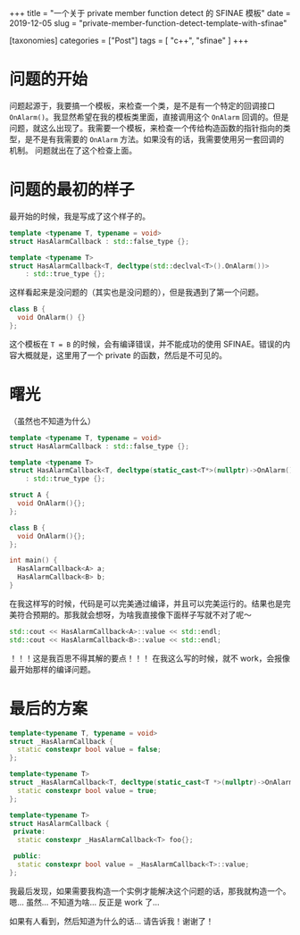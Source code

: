 +++
title = "一个关于 private member function detect 的 SFINAE 模板"
date = 2019-12-05
slug = "private-member-function-detect-template-with-sfinae"

[taxonomies]
categories =  ["Post"]
tags = [ "c++", "sfinae" ]
+++


# 问题的开始
问题起源于，我要搞一个模板，来检查一个类，是不是有一个特定的回调接口 `OnAlarm()`。我显然希望在我的模板类里面，直接调用这个 `OnAlarm` 回调的。但是问题，就这么出现了。我需要一个模板，来检查一个传给构造函数的指针指向的类型，是不是有我需要的 `OnAlarm` 方法。如果没有的话，我需要使用另一套回调的机制。
问题就出在了这个检查上面。

# 问题的最初的样子
最开始的时候，我是写成了这个样子的。
```cpp
template <typename T, typename = void>
struct HasAlarmCallback : std::false_type {};

template <typename T>
struct HasAlarmCallback<T, decltype(std::declval<T>().OnAlarm())>
    : std::true_type {};
```
这样看起来是没问题的（其实也是没问题的），但是我遇到了第一个问题。
```c++
class B {
  void OnAlarm() {}
};
```
这个模板在 `T = B` 的时候，会有编译错误，并不能成功的使用 SFINAE。错误的内容大概就是，这里用了一个 private 的函数，然后是不可见的。

# 曙光
（虽然也不知道为什么）
```c++
template <typename T, typename = void>
struct HasAlarmCallback : std::false_type {};

template <typename T>
struct HasAlarmCallback<T, decltype(static_cast<T*>(nullptr)->OnAlarm())>
    : std::true_type {};

struct A {
  void OnAlarm(){};
};

class B {
  void OnAlarm(){};
};

int main() {
  HasAlarmCallback<A> a;
  HasAlarmCallback<B> b;
}
```
在我这样写的时候，代码是可以完美通过编译，并且可以完美运行的。结果也是完美符合预期的。那我就会想呀，为啥我直接像下面样子写就不对了呢～
```c++
std::cout << HasAlarmCallback<A>::value << std::endl;
std::cout << HasAlarmCallback<B>::value << std::endl;
```
！！！这是我百思不得其解的要点！！！
在我这么写的时候，就不 work，会报像最开始那样的编译问题。
# 最后的方案
```c++
template<typename T, typename = void>
struct _HasAlarmCallback {
  static constexpr bool value = false;
};

template<typename T>
struct _HasAlarmCallback<T, decltype(static_cast<T *>(nullptr)->OnAlarm())> {
  static constexpr bool value = true;
};

template<typename T>
struct HasAlarmCallback {
 private:
  static constexpr _HasAlarmCallback<T> foo{};

 public:
  static constexpr bool value = _HasAlarmCallback<T>::value;
};
```
我最后发现，如果需要我构造一个实例才能解决这个问题的话，那我就构造一个。
嗯… 虽然… 不知道为啥…
反正是 work 了…

如果有人看到，然后知道为什么的话… 请告诉我！谢谢了！






